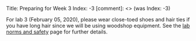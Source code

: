 Title: Preparing for Week 3
Index: -3
[comment]: <> (was Index: -3)

For lab 3 (February 05, 2020), please wear close-toed shoes and hair ties if you have long hair since we will be using woodshop equipment. See the [lab norms and safety]({filename}/modules/safety.md) page for further details.
